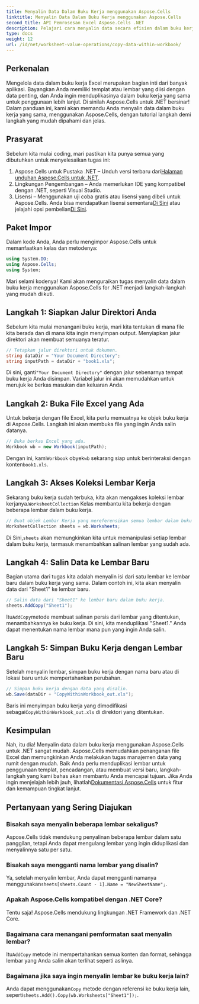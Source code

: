 ```yaml
---
title: Menyalin Data Dalam Buku Kerja menggunakan Aspose.Cells
linktitle: Menyalin Data Dalam Buku Kerja menggunakan Aspose.Cells
second_title: API Pemrosesan Excel Aspose.Cells .NET
description: Pelajari cara menyalin data secara efisien dalam buku kerja Excel menggunakan Aspose.Cells untuk .NET dengan panduan langkah demi langkah, contoh kode, dan kiat bermanfaat.
type: docs
weight: 12
url: /id/net/worksheet-value-operations/copy-data-within-workbook/
---
```

## Perkenalan
Mengelola data dalam buku kerja Excel merupakan bagian inti dari banyak aplikasi. Bayangkan Anda memiliki templat atau lembar yang diisi dengan data penting, dan Anda ingin menduplikasinya dalam buku kerja yang sama untuk penggunaan lebih lanjut. Di sinilah Aspose.Cells untuk .NET bersinar! Dalam panduan ini, kami akan memandu Anda menyalin data dalam buku kerja yang sama, menggunakan Aspose.Cells, dengan tutorial langkah demi langkah yang mudah dipahami dan jelas.
## Prasyarat
Sebelum kita mulai coding, mari pastikan kita punya semua yang dibutuhkan untuk menyelesaikan tugas ini:
1.  Aspose.Cells untuk Pustaka .NET – Unduh versi terbaru dari[Halaman unduhan Aspose.Cells untuk .NET](https://releases.aspose.com/cells/net/).
2. Lingkungan Pengembangan – Anda memerlukan IDE yang kompatibel dengan .NET, seperti Visual Studio.
3.  Lisensi – Menggunakan uji coba gratis atau lisensi yang dibeli untuk Aspose.Cells. Anda bisa mendapatkan lisensi sementara[Di Sini](https://purchase.aspose.com/temporary-license/) atau jelajahi opsi pembelian[Di Sini](https://purchase.aspose.com/buy).
## Paket Impor
Dalam kode Anda, Anda perlu mengimpor Aspose.Cells untuk memanfaatkan kelas dan metodenya:
```csharp
using System.IO;
using Aspose.Cells;
using System;
```
Mari selami kodenya! Kami akan menguraikan tugas menyalin data dalam buku kerja menggunakan Aspose.Cells for .NET menjadi langkah-langkah yang mudah diikuti.
## Langkah 1: Siapkan Jalur Direktori Anda
Sebelum kita mulai menangani buku kerja, mari kita tentukan di mana file kita berada dan di mana kita ingin menyimpan output. Menyiapkan jalur direktori akan membuat semuanya teratur.
```csharp
// Tetapkan jalur direktori untuk dokumen.
string dataDir = "Your Document Directory";
string inputPath = dataDir + "book1.xls";
```
 Di sini, ganti`"Your Document Directory"` dengan jalur sebenarnya tempat buku kerja Anda disimpan. Variabel jalur ini akan memudahkan untuk merujuk ke berkas masukan dan keluaran Anda.
## Langkah 2: Buka File Excel yang Ada
Untuk bekerja dengan file Excel, kita perlu memuatnya ke objek buku kerja di Aspose.Cells. Langkah ini akan membuka file yang ingin Anda salin datanya.
```csharp
// Buka berkas Excel yang ada.
Workbook wb = new Workbook(inputPath);
```
 Dengan ini, kami`Workbook` obyek`wb` sekarang siap untuk berinteraksi dengan konten`book1.xls`.
## Langkah 3: Akses Koleksi Lembar Kerja
 Sekarang buku kerja sudah terbuka, kita akan mengakses koleksi lembar kerjanya.`WorksheetCollection` Kelas membantu kita bekerja dengan beberapa lembar dalam buku kerja.
```csharp
// Buat objek Lembar Kerja yang mereferensikan semua lembar dalam buku kerja.
WorksheetCollection sheets = wb.Worksheets;
```
 Di Sini,`sheets` akan memungkinkan kita untuk memanipulasi setiap lembar dalam buku kerja, termasuk menambahkan salinan lembar yang sudah ada.
## Langkah 4: Salin Data ke Lembar Baru
Bagian utama dari tugas kita adalah menyalin isi dari satu lembar ke lembar baru dalam buku kerja yang sama. Dalam contoh ini, kita akan menyalin data dari "Sheet1" ke lembar baru.
```csharp
// Salin data dari "Sheet1" ke lembar baru dalam buku kerja.
sheets.AddCopy("Sheet1");
```
 Itu`AddCopy`metode membuat salinan persis dari lembar yang ditentukan, menambahkannya ke buku kerja. Di sini, kita menduplikasi "Sheet1." Anda dapat menentukan nama lembar mana pun yang ingin Anda salin.
## Langkah 5: Simpan Buku Kerja dengan Lembar Baru
Setelah menyalin lembar, simpan buku kerja dengan nama baru atau di lokasi baru untuk mempertahankan perubahan.
```csharp
// Simpan buku kerja dengan data yang disalin.
wb.Save(dataDir + "CopyWithinWorkbook_out.xls");
```
 Baris ini menyimpan buku kerja yang dimodifikasi sebagai`CopyWithinWorkbook_out.xls` di direktori yang ditentukan.
## Kesimpulan
Nah, itu dia! Menyalin data dalam buku kerja menggunakan Aspose.Cells untuk .NET sangat mudah. Aspose.Cells memudahkan penanganan file Excel dan memungkinkan Anda melakukan tugas manajemen data yang rumit dengan mudah. Baik Anda perlu menduplikasi lembar untuk penggunaan templat, pencadangan, atau membuat versi baru, langkah-langkah yang kami bahas akan membantu Anda mencapai tujuan.
 Jika Anda ingin menjelajah lebih jauh, lihatlah[Dokumentasi Aspose.Cells](https://reference.aspose.com/cells/net/) untuk fitur dan kemampuan tingkat lanjut.
## Pertanyaan yang Sering Diajukan
### Bisakah saya menyalin beberapa lembar sekaligus?
Aspose.Cells tidak mendukung penyalinan beberapa lembar dalam satu panggilan, tetapi Anda dapat mengulang lembar yang ingin diduplikasi dan menyalinnya satu per satu.
### Bisakah saya mengganti nama lembar yang disalin?
 Ya, setelah menyalin lembar, Anda dapat mengganti namanya menggunakan`sheets[sheets.Count - 1].Name = "NewSheetName";`.
### Apakah Aspose.Cells kompatibel dengan .NET Core?
Tentu saja! Aspose.Cells mendukung lingkungan .NET Framework dan .NET Core.
### Bagaimana cara menangani pemformatan saat menyalin lembar?
 Itu`AddCopy` metode ini mempertahankan semua konten dan format, sehingga lembar yang Anda salin akan terlihat seperti aslinya.
### Bagaimana jika saya ingin menyalin lembar ke buku kerja lain?
Anda dapat menggunakan`Copy` metode dengan referensi ke buku kerja lain, seperti`sheets.Add().Copy(wb.Worksheets["Sheet1"]);`.